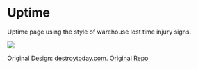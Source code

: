 # Uptime

Uptime page using the style of warehouse lost time injury signs.


[![](https://s3.amazonaws.com/f.cl.ly/items/1F2X3R2c0P0K3D3c1d21/Image%202014-10-18%20at%207.08.52%20PM.png)](http://uptime.destroytoday.com)


Original Design: [destroytoday.com](http://destroytoday.com). [Original Repo](https://github.com/destroytoday/uptime/)